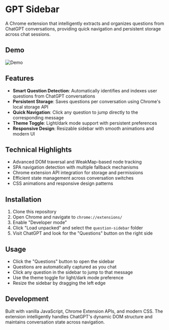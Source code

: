 # GPT Sidebar

A Chrome extension that intelligently extracts and organizes questions from ChatGPT conversations, providing quick navigation and persistent storage across chat sessions.

## Demo

![Demo](https://github.com/ibrmaj/gpt-sidebar/blob/main/WhatsApp%20Video%202025-08-27%20at%2022.31.45.gif)

## Features

- **Smart Question Detection**: Automatically identifies and indexes user questions from ChatGPT conversations
- **Persistent Storage**: Saves questions per conversation using Chrome's local storage API
- **Quick Navigation**: Click any question to jump directly to the corresponding message
- **Theme Toggle**: Light/dark mode support with persistent preferences
- **Responsive Design**: Resizable sidebar with smooth animations and modern UI

## Technical Highlights

- Advanced DOM traversal and WeakMap-based node tracking
- SPA navigation detection with multiple fallback mechanisms
- Chrome extension API integration for storage and permissions
- Efficient state management across conversation switches
- CSS animations and responsive design patterns

## Installation

1. Clone this repository
2. Open Chrome and navigate to `chrome://extensions/`
3. Enable "Developer mode"
4. Click "Load unpacked" and select the `question-sidebar` folder
5. Visit ChatGPT and look for the "Questions" button on the right side

## Usage

- Click the "Questions" button to open the sidebar
- Questions are automatically captured as you chat
- Click any question in the sidebar to jump to that message
- Use the theme toggle for light/dark mode preference
- Resize the sidebar by dragging the left edge

## Development

Built with vanilla JavaScript, Chrome Extension APIs, and modern CSS. The extension intelligently handles ChatGPT's dynamic DOM structure and maintains conversation state across navigation.
